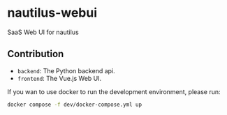 # nautilus-webui
SaaS Web UI for nautilus

## Contribution
- `backend`: The Python backend api.
- `frontend`: The Vue.js Web UI.

If you wan to use docker to run the development environment, please run:
```bash
docker compose -f dev/docker-compose.yml up
```
